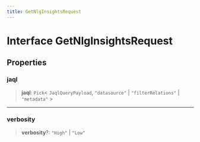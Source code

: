 ```yaml
---
title: GetNlgInsightsRequest
---
```


# Interface GetNlgInsightsRequest

## Properties

### jaql

> **jaql**: `Pick`\< `JaqlQueryPayload`, `"datasource"` \| `"filterRelations"` \| `"metadata"` \>

***

### verbosity

> **verbosity**?: `"High"` \| `"Low"`
